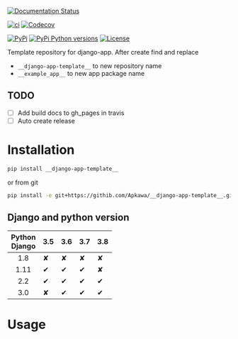 [![Documentation Status](https://readthedocs.org/projects/__django-app-template__/badge/?version=latest)](https://__django-app-template__.readthedocs.io/en/latest/?badge=latest)

[![ci](https://github.com/Apkawa/__django-app-template__/actions/workflows/ci.yml/badge.svg)](https://github.com/Apkawa/__django-app-template__/actions/workflows/ci.yml)
[![Codecov](https://codecov.io/gh/Apkawa/__django-app-template__/branch/master/graph/badge.svg)](https://codecov.io/gh/Apkawa/__django-app-template__)

[![PyPi](https://img.shields.io/pypi/v/__django-app-template__.svg)](https://pypi.python.org/pypi/__django-app-template__)
[![PyPi Python versions](https://img.shields.io/pypi/pyversions/__django-app-template__.svg)](https://pypi.python.org/pypi/__django-app-template__)
[![License](https://img.shields.io/badge/license-MIT-blue.svg)](LICENSE)

Template repository for django-app.
After create find and replace 
* `__django-app-template__` to new repository name
* `__example_app__` to new app package name

## TODO

* [ ] Add build docs to gh_pages in travis
* [ ] Auto create release

# Installation

```bash
pip install __django-app-template__
```

or from git

```bash
pip install -e git+https://githib.com/Apkawa/__django-app-template__.git@master#egg=__django-app-template__
```

## Django and python version

| Python<br/>Django | 3.5 | 3.6 | 3.7 | 3.8 |
|:-----------------:|-----|-----|-----|-----|
| 1.8               |  ✘  |  ✘  |  ✘  |  ✘  |
| 1.11              |  ✔  |  ✔  |  ✔  |  ✘  |
| 2.2               |  ✔  |  ✔  |  ✔  |  ✔  |
| 3.0               |  ✘  |  ✔  |  ✔  |  ✔  |


# Usage








